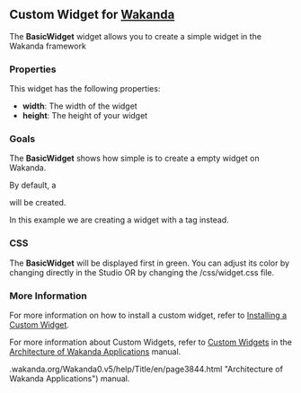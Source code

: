 ## Custom Widget for [Wakanda](http://wakanda.org)The __BasicWidget__ widget allows you to create a simple widget in the Wakanda framework### PropertiesThis widget has the following properties: * __width__: The width of the widget* __height__: The height of your widget### GoalsThe __BasicWidget__ shows how simple is to create a empty widget on Wakanda. By default, a <DIV> will be created. In this example we are creating a widget with a <SPAN> tag instead. ### CSSThe __BasicWidget__ will be displayed first in green. You can adjust its color by changing directly in the Studio OR by changing the /css/widget.css file.  ### More InformationFor more information on how to install a custom widget, refer to [Installing a Custom Widget](http://doc.wakanda.org/WakandaStudio0/help/Title/en/page3869.html#1027761).For more information about Custom Widgets, refer to [Custom Widgets](http://doc.wakanda.org/Wakanda0.v5/help/Title/en/page3863.html "Custom Widgets") in the [Architecture of Wakanda Applications](http://doc.wakanda.org/Wakanda0.v5/help/Title/en/page3844.html "Architecture of Wakanda Applications") manual..wakanda.org/Wakanda0.v5/help/Title/en/page3844.html "Architecture of Wakanda Applications") manual.

